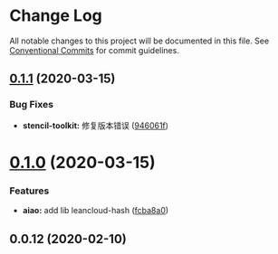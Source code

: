 # Change Log

All notable changes to this project will be documented in this file.
See [Conventional Commits](https://conventionalcommits.org) for commit guidelines.

## [0.1.1](https://github.com/aiao-io/aiao/compare/@aiao/stencil-toolkit@0.1.0...@aiao/stencil-toolkit@0.1.1) (2020-03-15)

### Bug Fixes

- **stencil-toolkit:** 修复版本错误 ([946061f](https://github.com/aiao-io/aiao/commit/946061f3ae0fd1e4bc65997a7a156594604830ea))

# [0.1.0](https://github.com/aiao-io/aiao/compare/@aiao/stencil-toolkit@0.0.12...@aiao/stencil-toolkit@0.1.0) (2020-03-15)

### Features

- **aiao:** add lib leancloud-hash ([fcba8a0](https://github.com/aiao-io/aiao/commit/fcba8a08ada67b9054f7adc6369a4bcc8a4c06a0))

## 0.0.12 (2020-02-10)

